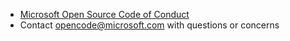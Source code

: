 - [Microsoft Open Source Code of Conduct](https://opensource.microsoft.com/codeofconduct/)
- Contact [opencode@microsoft.com](mailto:opencode@microsoft.com) with questions or concerns
